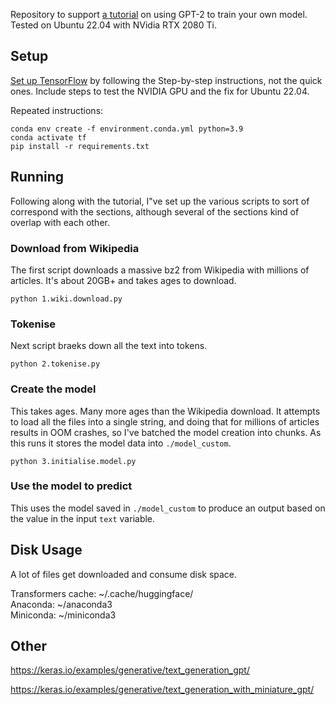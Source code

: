 Repository to support [a tutorial](https://towardsdatascience.com/train-gpt-2-in-your-own-language-fc6ad4d60171) on using GPT-2 to train your own model. Tested on Ubuntu 22.04 with NVidia RTX 2080 Ti. 

## Setup

[Set up TensorFlow](https://www.tensorflow.org/install/pip#linux) by following the Step-by-step instructions, not the quick ones. Include steps to test the NVIDIA GPU and the fix for Ubuntu 22.04. 


Repeated instructions:

```
conda env create -f environment.conda.yml python=3.9
conda activate tf
pip install -r requirements.txt
```

## Running

Following along with the tutorial, I"ve set up the various scripts to sort of correspond with the sections, although several of the sections kind of overlap with each other. 

### Download from Wikipedia

The first script downloads a massive bz2 from Wikipedia with millions of articles. It's about 20GB+ and takes ages to download. 

```
python 1.wiki.download.py
```

### Tokenise

Next script braeks down all the text into tokens. 

```
python 2.tokenise.py
```

### Create the model

This takes ages. Many more ages than the Wikipedia download. It attempts to load all the files into a single string, and doing that for millions of articles results in OOM crashes, so I've batched the model creation into chunks. As this runs it stores the model data into `./model_custom`.

```
python 3.initialise.model.py
```

### Use the model to predict

This uses the model saved in `./model_custom` to produce an output based on the value in the input `text` variable. 




## Disk Usage

A lot of files get downloaded and consume disk space. 

Transformers cache: ~/.cache/huggingface/  
Anaconda: ~/anaconda3  
Miniconda: ~/miniconda3  



## Other

https://keras.io/examples/generative/text_generation_gpt/

https://keras.io/examples/generative/text_generation_with_miniature_gpt/